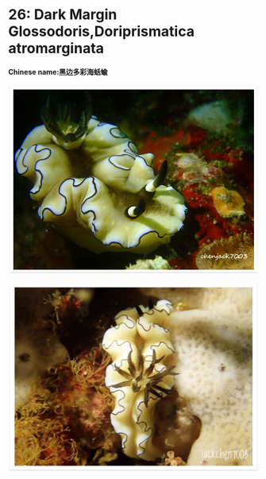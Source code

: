 # 26: Dark Margin Glossodoris,Doriprismatica atromarginata

#### Chinese name:黑边多彩海蛞蝓

![](../../.gitbook/assets/dark-margin-glossodoris2.jpg)

![](../../.gitbook/assets/dark-margin-glossodoris.jpg)

